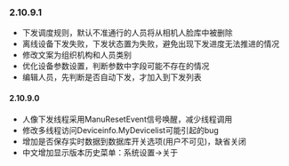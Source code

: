 ### 2.10.9.1
- 下发调度规则，默认不准通行的人员将从相机人脸库中被删除
- 离线设备下发失败，下发状态置为失败，避免出现下发进度无法推进的情况
- 修改文案为组织机构和人员类别
- 优化设备参数设置，判断参数中字段可能不存在的情况
- 编辑人员，先判断是否自动下发，才加入到下发列表

#### 2.10.9.0
- 人像下发线程采用ManuResetEvent信号唤醒，减少线程调用
- 修改多线程访问Deviceinfo.MyDevicelist可能引起的bug
- 增加是否保存实时数据到数据库开关选项(用户不可见)，缺省关闭
- 中文增加显示版本历史菜单：系统设置->关于

